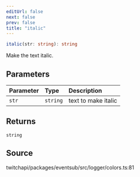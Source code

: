 ```yaml
---
editUrl: false
next: false
prev: false
title: "italic"
---
```


```ts
italic(str: string): string
```

Make the text italic.

## Parameters

| Parameter | Type | Description |
| :------ | :------ | :------ |
| `str` | `string` | text to make italic |

## Returns

`string`

## Source

twitchapi/packages/eventsub/src/logger/colors.ts:81
